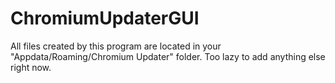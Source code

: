 # ChromiumUpdaterGUI
All files created by this program are located in your "Appdata/Roaming/Chromium Updater" folder.
Too lazy to add anything else right now.
